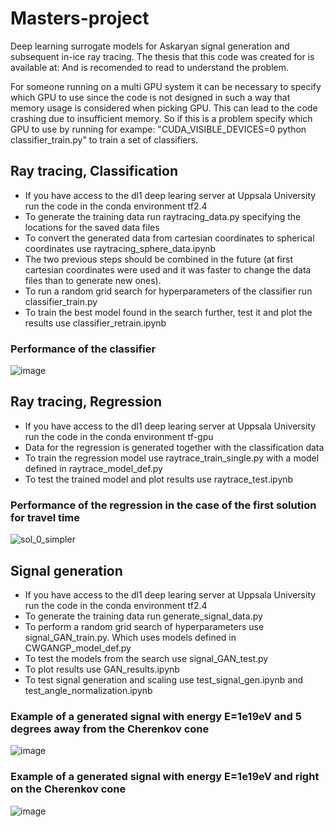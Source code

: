 # Masters-project
Deep learning surrogate models for Askaryan signal generation and subsequent in-ice ray tracing.
The thesis that this code was created for is available at:  And is recomended to read to understand the problem.

For someone running on a multi GPU system it can be necessary to specify which GPU to use since the code is not designed
in such a way that memory usage is considered when picking GPU. This can lead to the code crashing due to insufficient memory.
So if this is a problem specify which GPU to use by running for exampe: "CUDA_VISIBLE_DEVICES=0 python classifier_train.py" to 
train a set of classifiers.

## Ray tracing, Classification
- If you have access to the dl1 deep learing server at Uppsala University run the code in the conda environment tf2.4
- To generate the training data run raytracing_data.py specifying the locations for the saved data files
- To convert the generated data from cartesian coordinates to spherical coordinates use raytracing_sphere_data.ipynb
- The two previous steps should be combined in the future (at first cartesian coordinates were used and it was faster to change the data files than to generate new ones).
- To run a random grid search for hyperparameters of the classifier run classifier_train.py
- To train the best model found in the search further, test it and plot the results use classifier_retrain.ipynb
### Performance of the classifier
![image](https://user-images.githubusercontent.com/61893305/172429414-788e85a3-5160-486e-9a9c-168c70c80925.png)


## Ray tracing, Regression
- If you have access to the dl1 deep learing server at Uppsala University run the code in the conda environment tf-gpu
- Data for the regression is generated together with the classification data
- To train the regression model use raytrace_train_single.py with a model defined in raytrace_model_def.py
- To test the trained model and plot results use raytrace_test.ipynb
### Performance of the regression in the case of the first solution for travel time
![sol_0_simpler](https://user-images.githubusercontent.com/61893305/172429690-5fff1f19-f38e-4a00-ae15-e5d52cfacc38.png)

## Signal generation
- If you have access to the dl1 deep learing server at Uppsala University run the code in the conda environment tf2.4
- To generate the training data run generate_signal_data.py
- To perform a random grid search of hyperparameters use signal_GAN_train.py. Which uses models defined in CWGANGP_model_def.py
- To test the models from the search use signal_GAN_test.py
- To plot results use GAN_results.ipynb
- To test signal generation and scaling use test_signal_gen.ipynb and test_angle_normalization.ipynb

### Example of a generated signal with energy E=1e19eV and 5 degrees away from the Cherenkov cone
![image](https://user-images.githubusercontent.com/61893305/172427497-72950582-00a3-47e1-bb35-c20cb41503d2.png)
### Example of a generated signal with energy E=1e19eV and right on the Cherenkov cone
![image](https://user-images.githubusercontent.com/61893305/172428255-ccdaacb5-ff0d-44f7-a283-dec25cebc3ac.png)
